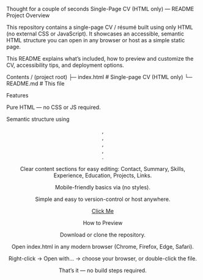 Thought for a couple of seconds
Single-Page CV (HTML only) — README
Project Overview

This repository contains a single-page CV / résumé built using only HTML (no external CSS or JavaScript).
It showcases an accessible, semantic HTML structure you can open in any browser or host as a simple static page.

This README explains what’s included, how to preview and customize the CV, accessibility tips, and deployment options.

Contents
/ (project root)
├─ index.html        # Single-page CV (HTML only)
└─ README.md         # This file

Features

Pure HTML — no CSS or JS required.

Semantic structure using <header>, <main>, <section>, <nav>, <footer>.

Clear content sections for easy editing: Contact, Summary, Skills, Experience, Education, Projects, Links.

Mobile-friendly basics via <meta name="viewport"> (no styles).

Simple and easy to version-control or host anywhere.

<a href = "https://github.com/maryam-damagum/Single-Page-CV-roadmap-" target="_blank">Click Me</a>


How to Preview

Download or clone the repository.

Open index.html in any modern browser (Chrome, Firefox, Edge, Safari).

Right-click → Open with… → choose your browser, or double-click the file.

That’s it — no build steps required.
